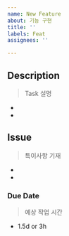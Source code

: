 ```yaml
---
name: New Feature
about: 기능 구현
title: ''
labels: Feat
assignees: ''

---
```


## Description

> Task 설명

-
-

## Issue

> 특이사항 기재

-
-

### Due Date

> 예상 작업 시간

- 1.5d or 3h
